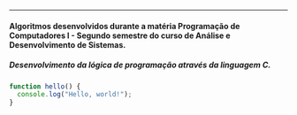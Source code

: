 ---
#### Algoritmos desenvolvidos durante a matéria Programação de Computadores I - Segundo semestre do curso de Análise e Desenvolvimento de Sistemas.
##### Desenvolvimento da lógica de programação através da linguagem C.
```javascript
function hello() {
  console.log("Hello, world!");
}
```

